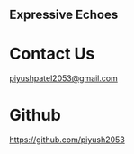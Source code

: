 ## Expressive Echoes

# Contact Us
piyushpatel2053@gmail.com

# Github
https://github.com/piyush2053